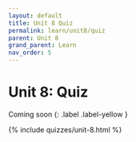 ```yaml
---
layout: default
title: Unit 8 Quiz
permalink: learn/unit8/quiz
parent: Unit 8
grand_parent: Learn
nav_order: 5
---
```


# Unit 8: Quiz

<!-- prettier-ignore-start -->

Coming soon
{: .label .label-yellow }

<!-- prettier-ignore-end -->

{% include quizzes/unit-8.html %}
